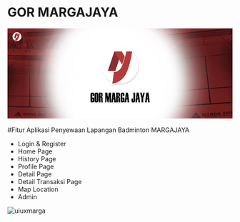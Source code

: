 # GOR MARGAJAYA

![Logo](https://github.com/anggaxvi/marga-jaya/blob/main/bannemarga.png?raw=true)

#Fitur Aplikasi Penyewaan Lapangan Badminton MARGAJAYA
  - Login & Register
  - Home Page
  - History Page
  - Profile Page
  - Detail Page
  - Detail Transaksi Page
  - Map Location
  - Admin

![uiuxmarga](https://github.com/anggaxvi/marga-jaya/assets/145025075/714c8f5a-8b46-4632-aafb-1c328c35b03d)

